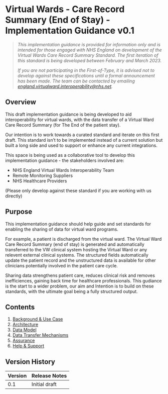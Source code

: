 # Virtual Wards - Care Record Summary (End of Stay) - Implementation Guidance v0.1

> *This implementation guidance is provided for information only and is intended for those engaged with NHS England on development of the Virtual Wards Care Record Summary Standard. The first iteration of this standard is being developed between February and March 2023.* 
>
> *If you are not participating in the First-of-Type, it is advised not to develop against these specifications until a formal announcement has been made. The team can be contacted by emailing england.virtualward.interoperability@nhs.net.*

 ## Overview

This draft implementation guidance is being developed to aid interoperability for virtual wards, with the data transfer of a Virtual Ward Care Record Summary (for The End of the patient stay).

Our intention is to work towards a curated standard and iterate on this first draft. This standard isn’t to be implemented instead of a current solution but built a long side and used to support or enhance any current integrations.

This space is being used as a collaborative tool to develop this implementation guidance - the stakeholders involved are:

- NHS England Virtual Wards Interoperability Team
- Remote Monitoring Suppliers
- NHS Healthcare Providers

(Please only develop against these standard if you are working with us directly)

## Purpose

This implementation guidance should help guide and set standards for enabling the sharing of data for virtual ward programs.

For example, a patient is discharged from the virtual ward. The Virtual Ward Care Record Summary (end of stay) is generated and automatically transferred to the VW clinical system hosting the Virtual Ward or any relevent external clinical systems. The structured fields automatically update the patient record and the unstructured data is available for other clinicians potentially involved in the patient care cycle.

Sharing data strengthens patient care, reduces clinical risk and removes inefficiences, gaining back time for healthcare professionals. This gudiance is the start to a wider problem, our aim and Intention is to build on these standards, with the ultimate goal being a fully structured output.

## Contents

1. [Background & Use Case](/1_Background.md)
2. [Architecture](/2_Architecture.md)
3. [Data Model](/3_Data_Model.md)
4. [Data Transfer Mechanisms](/4_Data_Transfer_Mechanisms.md)
5. [Assurance](/5_Assurance.md)
6. [Help & Support](/6_Support.md)

## Version History

|Version|Release Notes|
|--------------|-------------|
|0.1|Initial draft|
